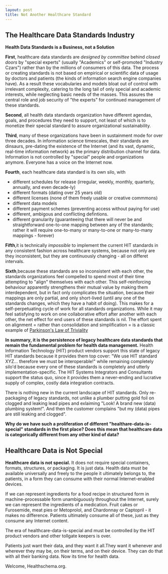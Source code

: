 ```yaml
---
layout: post
title: Not Another Healthcare Standard
---
```



The Healthcare Data Standards Industry
-----

**Health Data Standards is a Business, not a Solution**

**First**, healthcare data standards are *designed by committee* behind *closed doors* by "special experts" (usually "Academics" or self-promoted "Industry Czars") rather than by the millions of consumers of this data. The process or creating standards is not based on empirical or scientific data of usage by doctors and patients (the kinds of information search engine companies have).  As a result these vocabularies and models bloat out of control with irrelevant complexity, catering to the long tail of only special and academic interests, while neglecting basic needs of the masses. This assures the central role and job security of "the experts"  for continued management of these standards.

**Second**, all health data standards organization have different agendas, goals, and procedures they need to support, not least of which is to monetize their special standard to assure organizational sustainability.  

**Third**, many of these organizations have been in sustainment mode for over three decades.  In information science timescales, their standards are dinsaurs, pre-dating the existence of the Internet (and its vast, dynamic, real-time information network) as the primary distribution channel for data.  Information is not controlled by "special" people and organizations anymore. Everyone has a voice on the Internet now. 

**Fourth**, each healthcare data standard is its own silo, with

* different schedules for release  (irregular, weekly, monthly, quarterly, annually, and even decade-ly)
* different formats (dating over 25 years old)
* different licenses (none of them freely usable or creative commmons)
* different data models
* different payment schemes (preventing access without paying for use)
* different, ambigous and conflicting defintions.
* different granularity (guaranteeing that there will never be and straightforward one-to-one mapping between any of the standards;  rather it will require one-to-many or many-to-one or many-to-many mappings - forever)

**Fifth**,it is technically *impossible* to implement the current HIT standards in any consistent fashion across healthcare systems, because not only are they inconsistent, but they are continuously changing - all on differet intervals.

**Sixth**,because these standards are so inconsistent with each other, the standards organizations feel compelled to spend most of their time attempting to "align" themselves with each other. This self-reinforcing behaviour apparently strengthens their mutual value by making them interdependent, but in fact only complicates the situation, because their mappings are only partial, and only short-lived (until any one of the standards changes, which they have a habit of doing). This makes for a self-perpetuating cycle of work for all standards organizations. While it may feel satisfying to work on one collaborative effort after another with each other, the net effect for end users of these standards is nil. The effort spent on alignment = rather than consolidation and simplification =  is a classic example of [Parkinson's Law of Triviality](https://en.wikipedia.org/wiki/Parkinson%27s_law_of_triviality)



**In summary, it is the persistence of legacy healthcare data standards that remain the fundamental problem for health data management.**  Health Information Technology (HIT) product vendors support this state of legacy HIT standards because it provides them top cover: "We use HIT standard XYZ... therefore we must be interoperable!" while remaining completely silo'd because every one of these standards is completely and utterly implementation-specific.  The HIT Systems Integrators and  Consultants support the status quo, since it provides them a never-ending and lucrative supply of complex, costly data integration contracts.

There is nothing new in the current landscape of HIT standards.  Only re-packaging of legacy standards, not unlike a plumber putting gold foil on clogged and leaking lead pipes and exlaiming "Look! A brand new (data) plumbing system!". And then the customer complains "but my (data) pipes are still leaking and clogged".


**Why do we have such a proliferation of different "healthare-data-is-special" standards in the first place?
Does this mean that healthcare data is categorically different from any other kind of data?**


Healthcare Data is Not Special
-----

**Healthcare data is not special.**  It does not require special containers, formats, structures, or packaging. It is just data.   Health data must be available universally and freely to the people it ultimately belongs to, the patients, in a form they can consume with their normal Internet-enabled devices.  

If we can represent ingredients for a food recipe in structured form in machine-processable form unambiguously throughout the Internet, surely we can represent the ingredients of a medication.  Fruit cakes or Furosemide,  meat pies or Metoprolol,  and Chardonnay or Captopril -  it makes no difference.  Patients ultimately consume all of these, just as they consume any Internet content.

The era of healthcare-data-is-special and must be controlled by the HIT product vendors and other tollgate keepers is over. 

Patients just want their data, and they want it all.They want it whenever and wherever they may be, on their terms, and on their device.  They can do that with all their banking data. Now its time for health data.

Welcome,  Healthschema.org.



